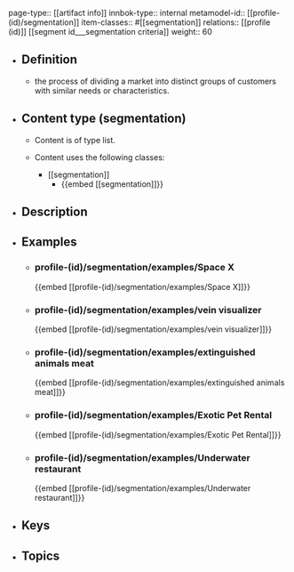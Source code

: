 page-type:: [[artifact info]]
innbok-type:: internal
metamodel-id:: [[profile-(id)/segmentation]]
item-classes:: #[[segmentation]]
relations:: [[profile (id)]] [[segment id___segmentation criteria]]
weight:: 60

- ## Definition
  - the process of dividing a market into distinct groups of customers with similar needs or characteristics.
- ## Content type (segmentation)
  - Content is of type list.
  
  - Content uses the following classes:
    - [[segmentation]]
      - {{embed [[segmentation]]}}
  
- ## Description
- ## Examples
  - ### profile-(id)/segmentation/examples/Space X
    {{embed [[profile-(id)/segmentation/examples/Space X]]}}
  - ### profile-(id)/segmentation/examples/vein visualizer
    {{embed [[profile-(id)/segmentation/examples/vein visualizer]]}}
  - ### profile-(id)/segmentation/examples/extinguished animals meat
    {{embed [[profile-(id)/segmentation/examples/extinguished animals meat]]}}
  - ### profile-(id)/segmentation/examples/Exotic Pet Rental
    {{embed [[profile-(id)/segmentation/examples/Exotic Pet Rental]]}}
  - ### profile-(id)/segmentation/examples/Underwater restaurant
    {{embed [[profile-(id)/segmentation/examples/Underwater restaurant]]}}
  
- ## Keys
  
- ## Topics
  

